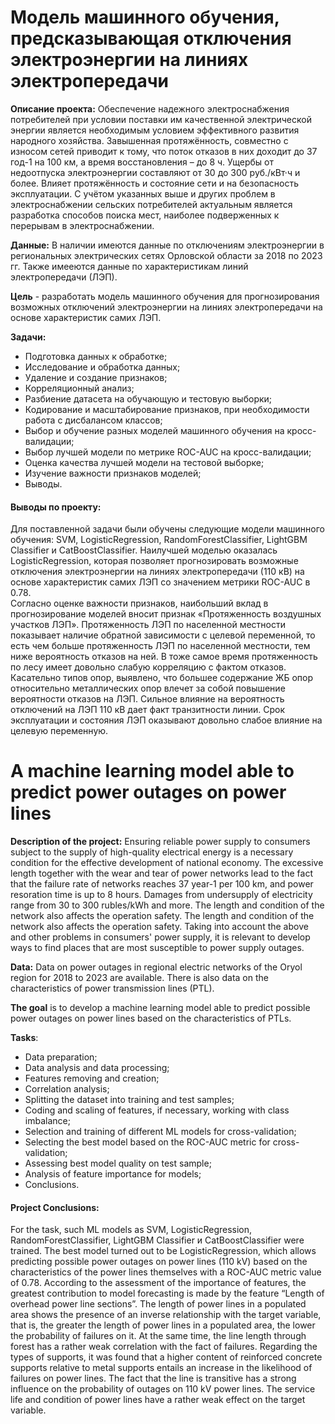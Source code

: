 # Модель машинного обучения, предсказывающая отключения электроэнергии на линиях электропередачи

**Описание проекта:** Обеспечение надежного электроснабжения потребителей при условии поставки им качественной электрической энергии является необходимым условием эффективного развития народного хозяйства. Завышенная протяжённость, совместно с износом сетей приводит к тому, что поток отказов в них доходит до 37 год-1 на 100 км, а время восстановления – до 8 ч. Ущербы от недоотпуска электроэнергии составляют от 30 до 300 руб./кВт·ч и более. Влияет протяжённость и состояние сети и на безопасность эксплуатации. С учётом указанных выше и других проблем в электроснабжении сельских потребителей актуальным является разработка способов поиска мест, наиболее подверженных к перерывам в электроснабжении.  

**Данные:** В наличии имеются данные по отключениям электроэнергии в региональных электрических сетях Орловской области за 2018 по 2023 гг. Также имееются данные по характеристикам линий электропередачи (ЛЭП).

**Цель** - разработать модель машинного обучения для прогнозирования возможных отключений электроэнергии на линиях электропередачи на основе характеристик самих ЛЭП.

**Задачи:**

- Подготовка данных к обработке;
- Исследование и обработка данных;
- Удаление и создание признаков;
- Корреляционный анализ;
- Разбиение датасета на обучающую и тестовую выборки;
- Кодирование и масштабирование признаков, при необходимости работа с дисбалансом классов;
- Выбор и обучение разных моделей машинного обучения на кросс-валидации;
- Выбор лучшей модели по метрике ROC-AUC на кросс-валидации;
- Оценка качества лучшей модели на тестовой выборке;
- Изучение важности признаков моделей;
- Выводы.

#### Выводы по проекту:
Для поставленной задачи были обучены следующие модели машинного обучения: SVM, LogisticRegression, RandomForestClassifier, LightGBM Classifier и CatBoostClassifier. Наилучшей моделью оказалась  LogisticRegression, которая позволяет прогнозировать возможные отключения электроэнергии на линиях электропередачи (110 кВ) на основе характеристик самих ЛЭП со значением метрики ROC-AUC в 0.78.  
Согласно оценке важности признаков, наибольший вклад в прогнозирование моделей вносит признак «Протяженность воздушных участков ЛЭП». Протяженность ЛЭП по населенной местности показывает наличие обратной зависимости с целевой переменной, то есть чем больше протяженность ЛЭП по населенной местности, тем ниже вероятность отказов на ней. В тоже самое время протяженность по лесу имеет довольно слабую корреляцию с фактом отказов. Касательно типов опор, выявлено, что большее содержание ЖБ опор относительно металлических опор влечет за собой повышение вероятности отказов на ЛЭП. Сильное влияние на вероятность отключений на ЛЭП 110 кВ дает факт транзитности линии. Срок эксплуатации и состояния ЛЭП оказывают довольно слабое влияние на целевую переменную.

#
# A machine learning model able to predict power outages on power lines

**Description of the project:** Ensuring reliable power supply to consumers subject to the supply of high-quality electrical energy is a necessary condition for the effective development of national economy. The excessive length together with the wear and tear of power networks lead to the fact that the failure rate of networks reaches 37 year-1 per 100 km, and power resoration time is up to 8 hours. Damages from undersupply of electricity range from 30 to 300 rubles/kWh and more. The length and condition of the network also affects the operation safety. The length and condition of the network also affects the operation safety. Taking into account the above and other problems in consumers' power supply, it is relevant to develop ways to find places that are most susceptible to power supply outages.


**Data:** Data on power outages in regional electric networks of the Oryol region for 2018 to 2023 are available. There is also data on the characteristics of power transmission lines (PTL).

**The goal** is to develop a machine learning model able to predict possible power outages on power lines based on the characteristics of PTLs.

**Tasks**:

- Data preparation;
- Data analysis and data processing;
- Features removing and creation;
- Correlation analysis;
- Splitting the dataset into training and test samples;
- Coding and scaling of features, if necessary, working with class imbalance;
- Selection and training of different ML models for cross-validation;
- Selecting the best model based on the ROC-AUC metric for cross-validation;
- Assessing best model quality on test sample;
- Analysis of feature importance for models;
- Conclusions.

#### Project Conclusions:
For the task, such ML models as SVM, LogisticRegression, RandomForestClassifier, LightGBM Classifier и CatBoostClassifier were trained. The best model turned out to be LogisticRegression, which allows predicting possible power outages on power lines (110 kV) based on the characteristics of the power lines themselves with a ROC-AUC metric value of 0.78. According to the assessment of the importance of features, the greatest contribution to model forecasting is made by the feature “Length of overhead power line sections”. The length of power lines in a populated area shows the presence of an inverse relationship with the target variable, that is, the greater the length of power lines in a populated area, the lower the probability of failures on it. At the same time, the line length through forest has a rather weak correlation with the fact of failures. Regarding the types of supports, it was found that a higher content of reinforced concrete supports relative to metal supports entails an increase in the likelihood of failures on power lines. The fact that the line is transitive has a strong influence on the probability of outages on 110 kV power lines. The service life and condition of power lines have a rather weak effect on the target variable.

